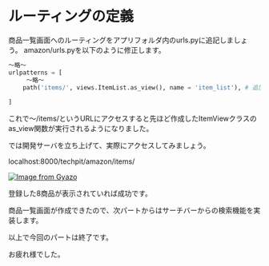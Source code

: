 # ルーティングの定義

商品一覧画面へのルーティングをアプリフォルダ内のurls.pyに追記しましょう。
amazon/urls.pyを以下のように修正します。

```py
〜略〜
urlpatterns = [
     〜略〜
    path('items/', views.ItemList.as_view(), name = 'item_list'), # 追加
    
]
```

これで〜/items/というURLにアクセスすると先ほど作成したItemViewクラスのas_view関数が実行されるようになりました。

では開発サーバを立ち上げて、実際にアクセスしてみましょう。

localhost:8000/techpit/amazon/items/

[![Image from Gyazo](https://i.gyazo.com/deb637363f6ddb26c75c04e78617bc29.png)](https://gyazo.com/deb637363f6ddb26c75c04e78617bc29)

登録した8商品が表示されていれば成功です。

商品一覧画面が作成できたので、次パートからはサーチバーからの検索機能を実装します。

以上で今回のパートは終了です。

お疲れ様でした。